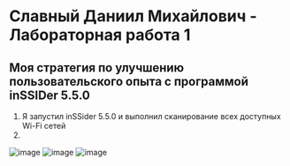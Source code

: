 # Славный Даниил Михайлович - Лабораторная работа 1
## Моя стратегия по улучшению пользовательского опыта с программой inSSIDer 5.5.0

1. Я запустил inSSider 5.5.0 и выполнил сканирование всех доступных Wi-Fi сетей
2. 



![image](https://github.com/user-attachments/assets/551af393-d473-4db8-bb28-fd43a2dd17e0)
![image](https://github.com/user-attachments/assets/e13464be-05f8-407c-b3ea-52521a188ce4)
![image](https://github.com/user-attachments/assets/af18a09b-2a35-4953-8989-3423c25c1aeb)

